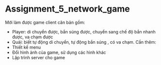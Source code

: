# Assignment_5_network_game
Mới làm được game client căn bản gồm:
+ Player: di chuyển được, bắn súng được, chuyển sang chế độ bắn nhanh được, va chạm được
+ Quái: biết tự động di chuyển, tự động bắn súng , có va chạm. 
Cần thêm:
+ Thiết kế menu
+ Đổi hình ảnh của game, sử dụng các hình khác
+ Lập trình server cho game 
